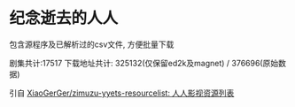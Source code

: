 # 纪念逝去的人人
包含源程序及已解析过的csv文件, 方便批量下载

剧集共计:17517
下载地址共计: 325132(仅保留ed2k及magnet) / 376696(原始数据)

引自
[XiaoGerGer/zimuzu-yyets-resourcelist: 人人影视资源列表](https://github.com/XiaoGerGer/zimuzu-yyets-resourcelist)

